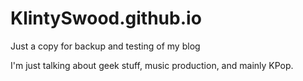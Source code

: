 # KlintySwood.github.io
Just a copy for backup and testing of my blog

I'm just talking about geek stuff, music production, and mainly KPop.
